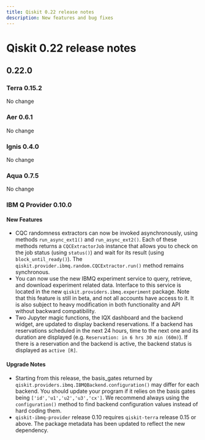 ```yaml
---
title: Qiskit 0.22 release notes
description: New features and bug fixes
---
```


# Qiskit 0.22 release notes

## 0.22.0

<span id="terra-0-15-2" />

### Terra 0.15.2

No change

<span id="aer-0-6-1" />

### Aer 0.6.1

No change

<span id="ignis-0-4-0" />

### Ignis 0.4.0

No change

<span id="aqua-0-7-5" />

### Aqua 0.7.5

No change

<span id="ibm-q-provider-0-10-0" />

### IBM Q Provider 0.10.0

<span id="release-notes-ibmq-provider-0-10-0-new-features" />

<span id="id396" />

#### New Features

*   CQC randomness extractors can now be invoked asynchronously, using methods `run_async_ext1()` and `run_async_ext2()`. Each of these methods returns a `CQCExtractorJob` instance that allows you to check on the job status (using `status()`) and wait for its result (using `block_until_ready()`). The `qiskit.provider.ibmq.random.CQCExtractor.run()` method remains synchronous.
*   You can now use the new IBMQ experiment service to query, retrieve, and download experiment related data. Interface to this service is located in the new `qiskit.providers.ibmq.experiment` package. Note that this feature is still in beta, and not all accounts have access to it. It is also subject to heavy modification in both functionality and API without backward compatibility.
*   Two Jupyter magic functions, the IQX dashboard and the backend widget, are updated to display backend reservations. If a backend has reservations scheduled in the next 24 hours, time to the next one and its duration are displayed (e.g. `Reservation: in 6 hrs 30 min (60m)`). If there is a reservation and the backend is active, the backend status is displayed as `active [R]`.

<span id="release-notes-ibmq-provider-0-10-0-upgrade-notes" />

<span id="id397" />

#### Upgrade Notes

*   Starting from this release, the basis\_gates returned by `qiskit.providers.ibmq.IBMQBackend.configuration()` may differ for each backend. You should update your program if it relies on the basis gates being `['id','u1','u2','u3','cx']`. We recommend always using the `configuration()` method to find backend configuration values instead of hard coding them.
*   `qiskit-ibmq-provider` release 0.10 requires `qiskit-terra` release 0.15 or above. The package metadata has been updated to reflect the new dependency.

<span id="qiskit-0-21-0" />
